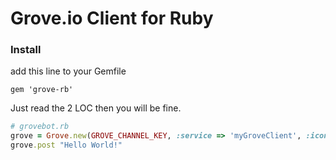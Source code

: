 # Grove.io Client for Ruby

### Install

add this line to your Gemfile

    gem 'grove-rb'

Just read the 2 LOC then you will be fine.

``` ruby
# grovebot.rb
grove = Grove.new(GROVE_CHANNEL_KEY, :service => 'myGroveClient', :icon_url => 'http://example.com/icon.png')
grove.post "Hello World!"
```


